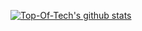 [![Top-Of-Tech's github stats](https://github-readme-stats.vercel.app/api?username=Top-Of-Tech)](https://github.com/anuraghazra/github-readme-stats)
